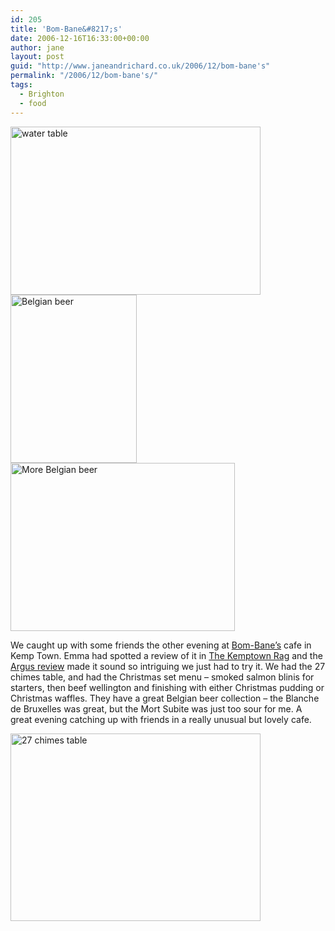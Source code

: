 ```yaml
---
id: 205
title: 'Bom-Bane&#8217;s'
date: 2006-12-16T16:33:00+00:00
author: jane
layout: post
guid: "http://www.janeandrichard.co.uk/2006/12/bom-bane's"
permalink: "/2006/12/bom-bane's/"
tags:
  - Brighton
  - food
---
```

<img src="http://www.janeandrichard.co.uk/blog/img/2006/12/watertable_400269.JPG" alt="water table" title="water table" height="269" width="400" />
  
<img src="http://www.janeandrichard.co.uk/blog/img/2006/12/beer_202269.JPG" alt="Belgian beer" title="Belgian Beer" height="269" width="202" />
  
<img src="http://www.janeandrichard.co.uk/blog/img/2006/12/beer2_359269.JPG" alt="More Belgian beer" title="More Belgian beer" height="269" width="359" />

We caught up with some friends the other evening at [Bom-Bane&#8217;s](http://www.bom-banes.co.uk/) cafe in Kemp Town. Emma had spotted a review of it in [The Kemptown Rag](http://kemptownrag.co.uk/) and the [Argus review](http://www.theargus.co.uk/whatson/fooddrink/bombanes/) made it sound so intriguing we just had to try it. We had the 27 chimes table, and had the Christmas set menu &#8211; smoked salmon blinis for starters, then beef wellington and finishing with either Christmas pudding or Christmas waffles. They have a great Belgian beer collection &#8211; the Blanche de Bruxelles was great, but the Mort Subite was just too sour for me. A great evening catching up with friends in a really unusual but lovely cafe. 

<img src="http://www.janeandrichard.co.uk/blog/img/2006/12/27chimes_400300.JPG" alt="27 chimes table" title="27 chimes table" height="300" width="400" />